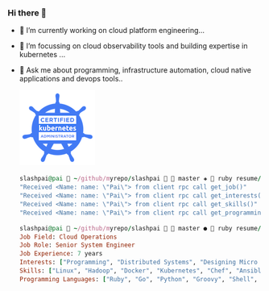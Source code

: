 ### Hi there 👋

<!--
**slashpai/slashpai** is a ✨ _special_ ✨ repository because its `README.md` (this file) appears on your GitHub profile.

Here are some ideas to get you started:

-->

- 🔭 I’m currently working on cloud platform engineering...
- 🌱 I’m focussing on cloud observability tools and building expertise in kubernetes ...
- 💬 Ask me about programming, infrastructure automation, cloud native applications and devops tools..

  ![CKA](img/cka-certified-kubernetes-administrator.png)

  ```ruby
  slashpai@pai  ~/github/myrepo/slashpai   master ✚  ruby resume/resume_server.rb
  "Received <Name: name: \"Pai\"> from client rpc call get_job()"
  "Received <Name: name: \"Pai\"> from client rpc call get_interests()"
  "Received <Name: name: \"Pai\"> from client rpc call get_skills()"
  "Received <Name: name: \"Pai\"> from client rpc call get_programming_languages()"
  ```

  ```ruby
  slashpai@pai  ~/github/myrepo/slashpai   master ●  ruby resume/resume_client.rb
  Job Field: Cloud Operations
  Job Role: Senior System Engineer
  Job Experience: 7 years
  Interests: ["Programming", "Distributed Systems", "Designing Micro Services", "Cloud Computing", "Full Stack Web Development", "Machine Learning"]
  Skills: ["Linux", "Hadoop", "Docker", "Kubernetes", "Chef", "Ansible", "Consul", "Terraform", "Openstack", "AWS", "Jenkins", "Zabbix", "Splunk", "Prometheus", "Grafana", "NewRelic", "git", "protobuf", "gRPC", "Selenium"]
  Programming Languages: ["Ruby", "Go", "Python", "Groovy", "Shell", "C", "C++","Java" "JavaScript"]
  ```
